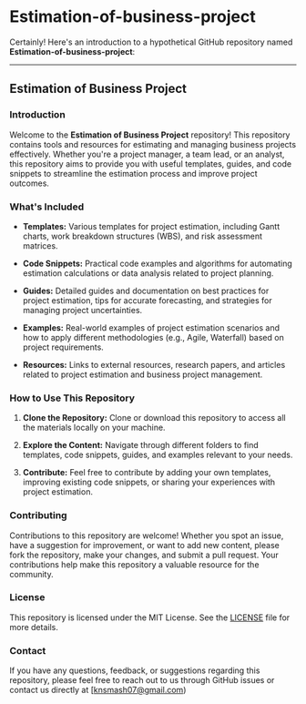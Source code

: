 # Estimation-of-business-project
Certainly! Here's an introduction to a hypothetical GitHub repository named **Estimation-of-business-project**:

---

## Estimation of Business Project

### Introduction

Welcome to the **Estimation of Business Project** repository! This repository contains tools and resources for estimating and managing business projects effectively. Whether you're a project manager, a team lead, or an analyst, this repository aims to provide you with useful templates, guides, and code snippets to streamline the estimation process and improve project outcomes.

### What's Included

- **Templates:** Various templates for project estimation, including Gantt charts, work breakdown structures (WBS), and risk assessment matrices.
  
- **Code Snippets:** Practical code examples and algorithms for automating estimation calculations or data analysis related to project planning.
  
- **Guides:** Detailed guides and documentation on best practices for project estimation, tips for accurate forecasting, and strategies for managing project uncertainties.
  
- **Examples:** Real-world examples of project estimation scenarios and how to apply different methodologies (e.g., Agile, Waterfall) based on project requirements.
  
- **Resources:** Links to external resources, research papers, and articles related to project estimation and business project management.

### How to Use This Repository

1. **Clone the Repository:** Clone or download this repository to access all the materials locally on your machine.
   
2. **Explore the Content:** Navigate through different folders to find templates, code snippets, guides, and examples relevant to your needs.
   
3. **Contribute:** Feel free to contribute by adding your own templates, improving existing code snippets, or sharing your experiences with project estimation.

### Contributing

Contributions to this repository are welcome! Whether you spot an issue, have a suggestion for improvement, or want to add new content, please fork the repository, make your changes, and submit a pull request. Your contributions help make this repository a valuable resource for the community.

### License

This repository is licensed under the MIT License. See the [LICENSE](./LICENSE) file for more details.

### Contact

If you have any questions, feedback, or suggestions regarding this repository, please feel free to reach out to us through GitHub issues or contact us directly at [knsmash07@gmail.com)
